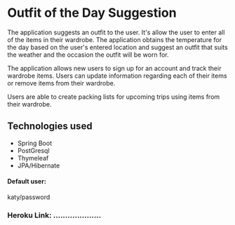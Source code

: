 # Outfit of the Day Suggestion

The application suggests an outfit to the user.
It's allow the user to enter all of the items in
their wardrobe.
The application obtains the temperature for the day
based on the user's entered location and suggest an
outfit that suits the weather and the occasion the 
outfit will be worn for.

The application allows new users to sign up for an account
and track their wardrobe items. Users can update information 
regarding each of their items or remove items from their wardrobe.

Users are able to create packing lists for upcoming trips using items
from their wardrobe.


## Technologies used
- Spring Boot
- PostGresql
- Thymeleaf
- JPA/Hibernate


#### Default user:
 katy/password

### Heroku Link: ....................
